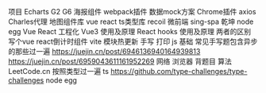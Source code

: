 项目
    Echarts G2 G6
    海报组件
        webpack插件
    数据mock方案
        Chrome插件
        axios
        Charles代理
    地图组件库
        vue
        react
        ts类型库
        recoil
    微前端
        sing-spa 乾坤
        node egg
Vue React 工程化
    Vue3 使用及原理
    React hooks 使用及原理
    两者的区别
    写个vue react倒计时组件
    vite 模块热更新
手写 打印 js 基础
    常见手写题包含异步的那些过一遍
    <https://juejin.cn/post/6946136940164939813>
    <https://juejin.cn/post/6959043611161952269>
网络 浏览器
    背题目
算法
    LeetCode.cn 按照类型过一遍
ts
    <https://github.com/type-challenges/type-challenges>
node
    egg
